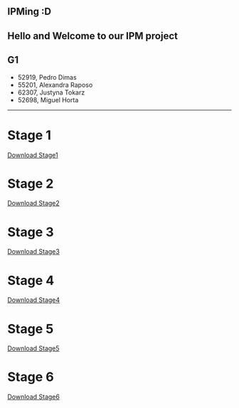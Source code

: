 ## IPMing :D

Hello and Welcome to our IPM project
---
## G1
- 52919, Pedro Dimas                           
- 55201, Alexandra Raposo
- 62307, Justyna Tokarz
- 52698, Miguel Horta   

---

# Stage 1
[Download Stage1](https://github.com/PedromDimas/IPM/blob/gh-pages/G_01_stage1.pdf.pdf)

# Stage 2 
[Download Stage2](https://github.com/PedromDimas/IPM/blob/gh-pages/G_01_stage2.pdf)

# Stage 3
[Download Stage3](https://github.com/PedromDimas/IPM/blob/gh-pages/G_01_stage3.pdf)

# Stage 4
[Download Stage4](https://github.com/PedromDimas/IPM/tree/main)

# Stage 5
[Download Stage5](https://github.com/PedromDimas/IPM/blob/gh-pages/G_01_stage05.pdf)

# Stage 6
[Download Stage6](https://github.com/PedromDimas/IPM/blob/gh-pages/G_01_stage6.pdf)
